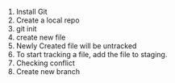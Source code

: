 1. Install Git
2. Create a local repo
3. git init
4. create new file
5. Newly Created file will be untracked
6. To start tracking a file, add the file to staging.
7. Checking conflict 
8. Create new branch

